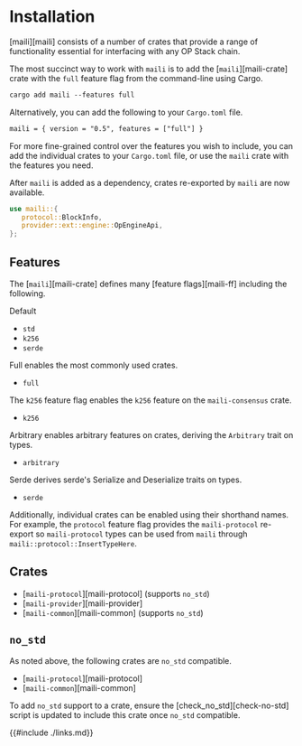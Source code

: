 # Installation

[maili][maili] consists of a number of crates that provide a range of functionality
essential for interfacing with any OP Stack chain.

The most succinct way to work with `maili` is to add the [`maili`][maili-crate] crate
with the `full` feature flag from the command-line using Cargo.

```txt
cargo add maili --features full
```

Alternatively, you can add the following to your `Cargo.toml` file.

```txt
maili = { version = "0.5", features = ["full"] }
```

For more fine-grained control over the features you wish to include, you can add the individual
crates to your `Cargo.toml` file, or use the `maili` crate with the features you need.

After `maili` is added as a dependency, crates re-exported by `maili` are now available.

```rust
use maili::{
   protocol::BlockInfo,
   provider::ext::engine::OpEngineApi,
};
```

## Features

The [`maili`][maili-crate] defines many [feature flags][maili-ff] including the following.

Default
- `std`
- `k256`
- `serde`

Full enables the most commonly used crates.
- `full`

The `k256` feature flag enables the `k256` feature on the `maili-consensus` crate.
- `k256`

Arbitrary enables arbitrary features on crates, deriving the `Arbitrary` trait on types.
- `arbitrary`

Serde derives serde's Serialize and Deserialize traits on types.
- `serde`

Additionally, individual crates can be enabled using their shorthand names.
For example, the `protocol` feature flag provides the `maili-protocol` re-export
so `maili-protocol` types can be used from `maili` through `maili::protocol::InsertTypeHere`.

## Crates

- [`maili-protocol`][maili-protocol] (supports `no_std`)
- [`maili-provider`][maili-provider]
- [`maili-common`][maili-common] (supports `no_std`)

## `no_std`

As noted above, the following crates are `no_std` compatible.

- [`maili-protocol`][maili-protocol]
- [`maili-common`][maili-common]

To add `no_std` support to a crate, ensure the [check_no_std][check-no-std]
script is updated to include this crate once `no_std` compatible.


{{#include ./links.md}}
